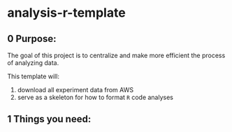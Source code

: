 # analysis-r-template

## 0 Purpose:
The goal of this project is to centralize and make more efficient the process of analyzing data.

This template will: 

1. download all experiment data from AWS 
2. serve as a skeleton for how to format `R` code analyses

## 1 Things you need:


